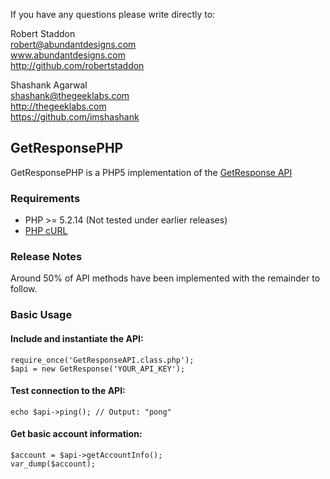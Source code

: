 If you have any questions please write directly to: 

Robert Staddon<br />
robert@abundantdesigns.com<br />
www.abundantdesigns.com<br />
http://github.com/robertstaddon

Shashank Agarwal<br />
shashank@thegeeklabs.com<br />
http://thegeeklabs.com<br/>
https://github.com/imshashank<br/>

## GetResponsePHP

GetResponsePHP is a PHP5 implementation of the [GetResponse API][]

### Requirements

* PHP >= 5.2.14 (Not tested under earlier releases)
* [PHP cURL]

### Release Notes

Around 50% of API methods have been implemented with the remainder to follow.

### Basic Usage

#### Include and instantiate the API:

	require_once('GetResponseAPI.class.php');
	$api = new GetResponse('YOUR_API_KEY');

#### Test connection to the API:

	echo $api->ping(); // Output: "pong"
	
#### Get basic account information:

	$account = $api->getAccountInfo();
	var_dump($account);

[PHP cURL]: http://php.net/manual/en/book.curl.php
[GetResponse API]: http://dev.getresponse.com/api-doc/
